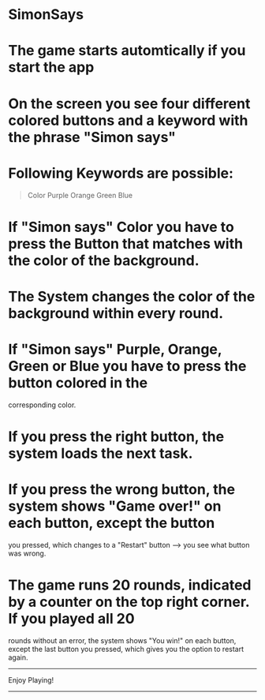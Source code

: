 # SimonSays

# The game starts automtically if you start the app

# On the screen you see four different colored buttons and a keyword with the phrase "Simon says"

# Following Keywords are possible:
 > Color
 > Purple
 > Orange
 > Green 
 > Blue

# If "Simon says" Color you have to press the Button that matches with the color of the background.

# The System changes the color of the background within every round.

# If "Simon says" Purple, Orange, Green  or Blue you have to press the button colored in the 
  corresponding color.
  
# If you press the right button, the system loads the next task.

# If you press the wrong button, the system shows "Game over!" on each button, except the button
  you pressed, which changes to a "Restart" button --> you see what button was wrong.
  
# The game runs 20 rounds, indicated by a counter on the top right corner. If you played all 20
  rounds without an error, the system shows "You win!" on each button, except the last button 
  you pressed, which gives you the option to restart again.
  
*******************************************************************************************************
Enjoy Playing!
*******************************************************************************************************
  
